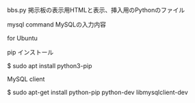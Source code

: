 bbs.py 掲示板の表示用HTMLと表示、挿入用のPythonのファイル


mysql command MySQLの入力内容


for Ubuntu


pip インストール


$ sudo apt install python3-pip
 
MySQL client


$ sudo apt-get install python-pip python-dev libmysqlclient-dev
